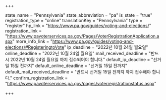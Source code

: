 +++

state_name = "Pennsylvania"
state_abbreviation = "pa"
is_state = "true"
registration_type = "online"
translationKey = "Pennsylvania"
type = "register"
hp_link = "https://www.pa.gov/guides/voting-and-elections/"
registration_link = "https://www.pavoterservices.pa.gov/Pages/VoterRegistrationApplication.aspx"
more_info_link = "https://www.pa.gov/guides/voting-and-elections/#RegisteringtoVote"
ip_deadline = "2022년 10월 24일 월요일"
online_deadline = "2022년 10월 24일 월요일"
mail_received_deadline = "반드시 2022년 10월 24일 월요일 까지 접수되어야 합니다."
default_ip_deadline = "선거일 15일 전까지"
default_online_deadline = "선거일 15일 전까지"
default_mail_received_deadline = "반드시 선거일 15일 전까지 까지 접수해야 합니다."
confirm_registration_link = "https://www.pavoterservices.pa.gov/pages/voterregistrationstatus.aspx"

+++
